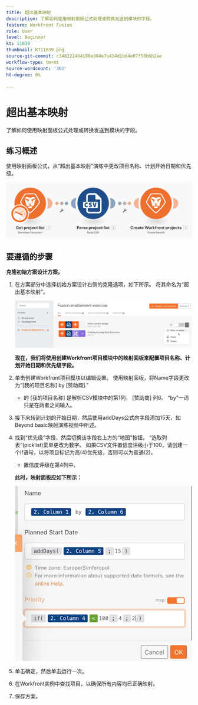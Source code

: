 ```yaml
---
title: 超出基本映射
description: 了解如何使用映射面板公式处理或转换发送到模块的字段。
feature: Workfront Fusion
role: User
level: Beginner
kt: 11039
thumbnail: KT11039.png
source-git-commit: c348222464180e994e7b414d1b84e07f58b6b2ae
workflow-type: tm+mt
source-wordcount: '302'
ht-degree: 0%

---
```



# 超出基本映射

了解如何使用映射面板公式处理或转换发送到模块的字段。

## 练习概述

使用映射面板公式，从“超出基本映射”演练中更改项目名称、计划开始日期和优先级。

![超出基本映射图像1](../12-exercises/assets/beyond-basic-mapping-walkthrough-1.png)

## 要遵循的步骤

**克隆初始方案设计方案。**

1. 在方案部分中选择初始方案设计右侧的克隆选项，如下所示。 将其命名为“超出基本映射”。

   ![超出基本映射图像2](../12-exercises/assets/beyond-basic-mapping-walkthrough-2.png)

   **现在，我们将使用创建Workfront项目模块中的映射面板来配置项目名称、计划开始日期和优先级字段。**

1. 单击创建Workfront项目模块以编辑设置。 使用映射面板，将Name字段更改为“[我的项目名称] by [赞助商].&quot;

   + 的 [我的项目名称] 是解析CSV模块中的第1列， [赞助商] 列6。 “by”一词只是在两者之间输入。

1. 接下来转到计划的开始日期，然后使用addDays公式向字段添加15天，如Beyond basic映射演练视频中所述。
1. 找到“优先级”字段，然后切换该字段右上方的“地图”按钮。 “选取列表”(picklist)菜单更改为数字。 如果CSV文件置信度评级小于100，请创建一个if语句，以将项目标记为高(4)优先级，否则可以为普通(2)。

   + 置信度评级在第4列中。

   **此时，映射面板应如下所示：**

   ![超出基本映射图像3](../12-exercises/assets/beyond-basic-mapping-walkthrough-3.png)

1. 单击确定，然后单击运行一次。
1. 在Workfront实例中查找项目，以确保所有内容均已正确映射。
1. 保存方案。

